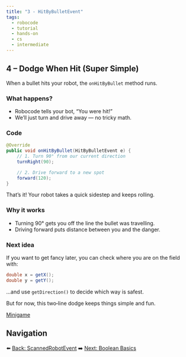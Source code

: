 ```yaml
---
title: "3 - HitByBulletEvent"
tags:
  - robocode
  - tutorial
  - hands-on
  - cs
  - intermediate
---
```


## 4 – Dodge When Hit (Super Simple)

When a bullet hits your robot, the `onHitByBullet` method runs.

### What happens?

* Robocode tells your bot, “You were hit!”
* We’ll just turn and drive away — no tricky math.

### Code

```java
@Override
public void onHitByBullet(HitByBulletEvent e) {
    // 1. Turn 90° from our current direction
    turnRight(90);

    // 2. Drive forward to a new spot
    forward(120);
}
```

That’s it! Your robot takes a quick sidestep and keeps rolling.

### Why it works

* Turning 90° gets you off the line the bullet was travelling.
* Driving forward puts distance between you and the danger.

### Next idea

If you want to get fancy later, you can check where you are on the field with:

```java
double x = getX();
double y = getY();
```

…and use `getDirection()` to decide which way is safest.

But for now, this two‑line dodge keeps things simple and fun.

[Minigame](/robocode/Day-4/04_minigame)

## Navigation

⬅️ [Back: ScannedRobotEvent](/robocode/Day-4/01_scanned_robot_event)
➡️ [Next: Boolean Basics](/robocode/Day-5/00_boolean_basics)
